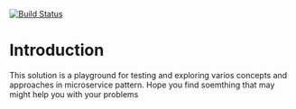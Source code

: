 [![Build Status](https://dev.azure.com/dejanstojanovic/WebShop/_apis/build/status/WebShop.Users.Api-Master-Build?branchName=master)](https://dev.azure.com/dejanstojanovic/WebShop/_build/latest?definitionId=20&branchName=master) 
# Introduction 
This solution is a playground for testing and exploring varios concepts and approaches in microservice pattern. Hope you find soemthing that may might help you with your problems
